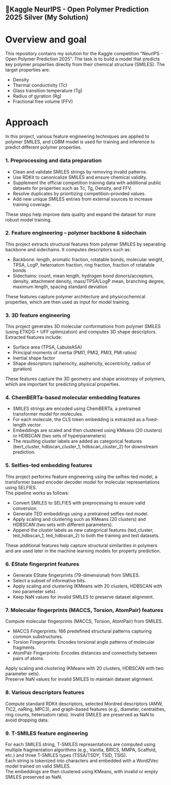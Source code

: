 ## 🥈Kaggle NeurIPS - Open Polymer Prediction 2025 Silver (My Solution)

# Overview and goal

This repository contains my solution for the Kaggle competition "NeurIPS - Open Polymer Prediction 2025".
The task is to build a model that predicts key polymer properties directly from their chemical structure (SMILES).
The target properties are:
* Density
* Thermal conductivity (Tc)
* Glass transition temperature (Tg)
* Radius of gyration (Rg)
* Fractional free volume (FFV)

# Approach
In this project, various feature engineering techniques are applied to polymer SMILES, and LGBM model is used for training and inference to predict different polymer properties.

### 1. Preprocessing and data preparation

* Clean and validate SMILES strings by removing invalid patterns.
* Use RDKit to canonicalize SMILES and ensure chemical validity.
* Supplement the official competition training data with additional public datasets for properties such as Tc, Tg, Density, and FFV.
* Resolve duplicates by prioritizing competition-provided values.
* Add new unique SMILES entries from external sources to increase training coverage.

These steps help improve data quality and expand the dataset for more robust model training.

### 2. Feature engineering – polymer backbone & sidechain

This project extracts structural features from polymer SMILES by separating backbone and sidechains.
It computes descriptors such as:
* Backbone: length, aromatic fraction, rotatable bonds, molecular weight, TPSA, LogP, heteroatom fraction, ring fraction, fraction of rotatable bonds
* Sidechains: count, mean length, hydrogen bond donors/acceptors, density, attachment density, mass/TPSA/LogP mean, branching degree, maximum length, spacing standard deviation

These features capture polymer architecture and physicochemical properties, which are then used as input for model training.

### 3. 3D feature engineering

This project generates 3D molecular conformations from polymer SMILES (using ETKDG + UFF optimization) and computes 3D shape descriptors.
Extracted features include:
* Surface area (TPSA, LabuteASA)
* Principal moments of inertia (PMI1, PMI2, PMI3, PMI ratios)
* Inertial shape factor
* Shape descriptors (spherocity, asphericity, eccentricity, radius of gyration)

These features capture the 3D geometry and shape anisotropy of polymers, which are important for predicting physical properties.

### 4. ChemBERTa-based molecular embedding features

* SMILES strings are encoded using ChemBERTa, a pretrained transformer model for molecules.
* For each molecule, the CLS token embedding is extracted as a fixed-length vector.
* Embeddings are scaled and then clustered using KMeans (20 clusters) or HDBSCAN (two sets of hyperparameters)
* The resulting cluster labels are added as categorical features (bert_cluster, hdbscan_cluster_1, hdbscan_cluster_2) for downstream prediction.

### 5. Selfies-ted embedding features

This project performs feature engineering using the selfies-ted model, a transformer based encoder decoder model for molecular representations using SELFIES.<br>
The pipeline works as follows:
* Convert SMILES to SELFIES with preprocessing to ensure valid conversion.
* Generate TED embeddings using a pretrained selfies-ted model.
* Apply scaling and clustering such as KMeans (20 clusters) and HDBSCAN (two sets with different parameters).
* Append the cluster labels as new categorical features (ted_cluster, ted_hdbscan_1, ted_hdbscan_2) to both the training and test datasets.

These additional features help capture structural similarities in polymers and are used later in the machine learning models for property prediction.

### 6. EState fingerprint features

* Generate EState fingerprints (79-dimensional) from SMILES.
* Select a subset of informative bits.
* Apply scaling and clustering (KMeans with 20 clusters, HDBSCAN with two parameter sets).
* Keep NaN values for invalid SMILES to preserve dataset alignment.

### 7. Molecular fingerprints (MACCS, Torsion, AtomPair) features
 
Compute molecular fingerprints (MACCS, Torsion, AtomPair) from SMILES.

* MACCS Fingerprints: 166 predefined structural patterns capturing common substructures.
* Torsion Fingerprints: Encodes torsional angle patterns of molecular fragments.
* AtomPair Fingerprints: Encodes distances and connectivity between pairs of atoms.

Apply scaling and clustering (KMeans with 20 clusters, HDBSCAN with two parameter sets).<br>
Preserve NaN values for invalid SMILES to maintain dataset alignment.

### 8. Various descriptors features
Compute standard RDKit descriptors, selected Mordred descriptors (AMW, TIC2, naRing, MPC3), and graph-based features (e.g., diameter, centralities, ring counts, heteroatom ratio). Invalid SMILES are preserved as NaN to avoid dropping data.

### 9. T-SMILES feature engineering
For each SMILES string, T-SMILES representations are computed using multiple fragmentation algorithms (e.g., Vanilla, BRICS, MMPA, Scaffold, etc.) and three T-SMILES types (TSSA/TSDY, TSID, TSIS).<br>
Each string is tokenized into characters and embedded with a Word2Vec model trained on valid SMILES.<br>
The embeddings are then clustered using KMeans, with invalid or empty SMILES preserved as NaN.


 
